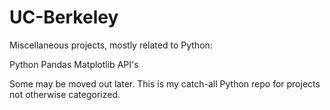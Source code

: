 # UC-Berkeley
Miscellaneous projects, mostly related to Python:

Python
Pandas
Matplotlib
API's

Some may be moved out later. This is my catch-all Python repo for projects not otherwise categorized.
